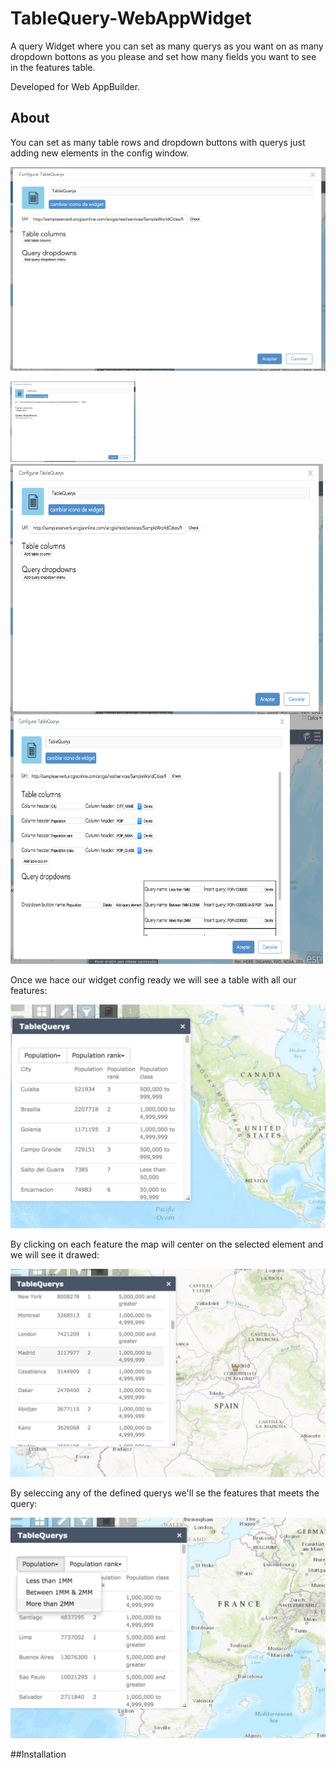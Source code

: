 # TableQuery-WebAppWidget

A query Widget where you can set as many querys as you want on as many dropdown bottons as you please and set how many fields you want to see in the features table.

Developed for Web AppBuilder.

## About

You can set as many table rows and dropdown buttons with querys just adding new elements in the config window.

![initConfig](ReadmeImages/initConfig.png)

<img src="ReadmeImages/initConfig.png" alt="Drawing" style="width:200px;"/>


<img src="ReadmeImages/initConfig.png" alt="initConfig" width="500" height="400" align="middle"/>

<img src="ReadmeImages/settingConfig.png" alt="settingConfig" width="500" height="400" />

Once we hace our widget config ready we will see a table with all our features: 

![onOpenWidget](ReadmeImages/onOpenWidget.png)

By clicking on each feature the map will center on the selected element and we will see it drawed:

![OnClickFeature](ReadmeImages/OnClickFeature.png)

By seleccing any of the defined querys we'll se the features that meets the query:

![OnClickQuery](ReadmeImages/OnClickQuery.png)

##Installation

